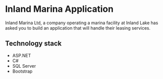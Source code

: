 # Inland Marina Application

Inland Marina Ltd, a company operating a marina facility at Inland Lake has asked you to build an application that will handle their leasing services.

## Technology stack
* ASP.NET
* C#
* SQL Server
* Bootstrap